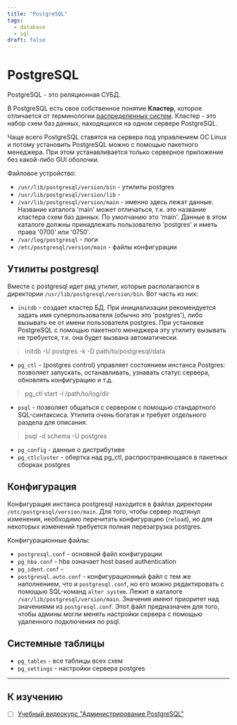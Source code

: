 ```yaml
---
title: "PostgreSQL"
tags:
  - database
  - sql
draft: false
---
```


# PostgreSQL

PostgreSQL - это реляционная СУБД.

В PostgreSQL есть свое собственное понятие __Кластер__, которое отличается от терминологии [распределенных систем](../architecture/distributed_systems.md).
Кластер - это набор схем баз данных, находящихся на одном сервере PostgreSQL.

Чаще всего PostgreSQL ставятся на сервера под управлением ОС Linux и потому установить PostgreSQL можно с помощью пакетного менеджера.
При этом устанавливается только серверное приложение без какой-либо GUI оболочки.

Файловое устройство:
- `/usr/lib/postgresql/version/bin` - утилиты postgres
- `/usr/lib/postgresql/version/lib` - 
- `/var/lib/postgresql/version/main` - именно здесь лежат данные. Название каталога 'main' может отличаться, т.к. это название кластера схем баз данных. По умолчанию это 'main'. Данные в этом каталоге должны принадлежать пользователю 'postgres' и иметь права '0700' или '0750'.
- `/var/log/postgresql` - логи
- `/etc/postgresql/version/main` - файлы конфигурации


## Утилиты postgresql

Вместе с postgresql идет ряд утилит, которые располагаются в директории `/usr/lib/postgresql/version/bin`.
Вот часть из них:
- `initdb` - создает кластер БД. При инициализации рекомендуется задать имя суперпользователя (обычно это 'postgres'), либо вызывать ее от имени пользователя postgres. При установке PostgreSQL с помощью пакетного менеджера эту утилиту вызывать не требуется, т.к. она будет вызвана автоматически.
> initdb -U postgres -k -D path/to/postgresql/data
- `pg_ctl` - (postgres control) управляет состоянием инстанса Postgres: позволяет запускать, останавливать, узнавать статус сервера, обновлять конфигурацию и т.д.
> pg_ctl start -l /path/to/log/dir
- `psql` - позволяет общаться с сервером с помощью стандартного SQL-синтаксиса. Утилита очень богатая и требует отдельного раздела для описания.
> psql -d schema -U postgres
- `pg_config` - данные о дистрибутиве
- `pg_ctlcluster` - обертка над pg_ctl, распространяющаяся в пакетных сборках postgres


## Конфигурация

Конфигурация инстанса postgresql находится в файлах директории `/etc/postgresql/version/main`.
Для того, чтобы сервер подтянул изменения, необходимо перечитать конфигурацию (`reload`), но для некоторых изменений требуется полная перезагрузка postgres.

Конфигурационные файлы:
- `postgresql.conf` - основной файл конфигурации
- `pg_hba.conf` - hba означает host based authentication
- `pg_ident.conf` - 
- `postgresql.auto.conf` - конфигурационный файл с тем же наполнением, что и `postgresql.conf`, но его можно редактировать с помощью SQL-команд `alter system`. Лежит в каталоге `/var/lib/postgresql/version/main`. Значения имеют приоритет над значениями из `postgresql.conf`. Этот файл предназначен для того, чтобы админы могли менять настройки сервера с помощью удаленного подключения по psql.



## Системные таблицы
- `pg_tables` - все таблицы всех схем
- `pg_settings` - настройки сервера postgres


---
## К изучению

- [ ] [Учебный видеокурс "Администрирование PostgreSQL"](https://www.youtube.com/playlist?list=PLaFqU3KCWw6LPcuYVymLcXl3muC45mu3e)
